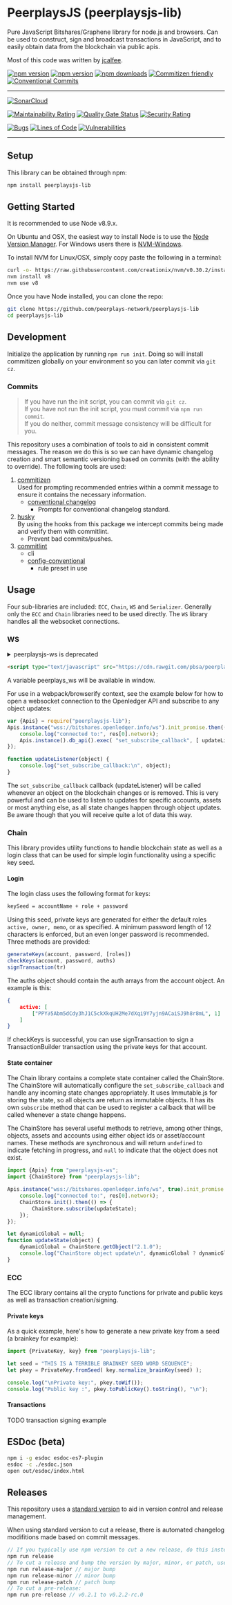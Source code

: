 # PeerplaysJS (peerplaysjs-lib)

Pure JavaScript Bitshares/Graphene library for node.js and browsers. Can be used to construct, sign and broadcast transactions in JavaScript, and to easily obtain data from the blockchain via public apis.

Most of this code was written by [jcalfee](https://github.com/jcalfee).

[![npm version](https://img.shields.io/npm/v/peerplaysjs-lib.svg?style=flat-square)](https://www.npmjs.com/package/peerplaysjs-lib)
[![npm version](https://img.shields.io/node/v/peerplaysjs-lib.svg?style=flat-square)](https://www.npmjs.com/package/peerplaysjs-lib)
[![npm downloads](https://img.shields.io/npm/dm/peerplaysjs-lib.svg?style=flat-square)](https://www.npmjs.com/package/peerplaysjs-lib)
[![Commitizen friendly](https://img.shields.io/badge/commitizen-friendly-brightgreen.svg)](http://commitizen.github.io/cz-cli/) 
[![Conventional Commits](https://img.shields.io/badge/Conventional%20Commits-1.0.0-yellow.svg)](https://conventionalcommits.org)

<hr/>

[![SonarCloud](https://sonarcloud.io/images/project_badges/sonarcloud-white.svg)](https://sonarcloud.io/dashboard?id=peerplays-network_peerplaysjs-lib)

[![Maintainability Rating](https://sonarcloud.io/api/project_badges/measure?project=peerplays-network_peerplaysjs-lib&metric=sqale_rating)](https://sonarcloud.io/dashboard?id=peerplays-network_peerplaysjs-lib) [![Quality Gate Status](https://sonarcloud.io/api/project_badges/measure?project=peerplays-network_peerplaysjs-lib&metric=alert_status)](https://sonarcloud.io/dashboard?id=peerplays-network_peerplaysjs-lib) [![Security Rating](https://sonarcloud.io/api/project_badges/measure?project=peerplays-network_peerplaysjs-lib&metric=security_rating)](https://sonarcloud.io/dashboard?id=peerplays-network_peerplaysjs-lib)

[![Bugs](https://sonarcloud.io/api/project_badges/measure?project=peerplays-network_peerplaysjs-lib&metric=bugs)](https://sonarcloud.io/dashboard?id=peerplays-network_peerplaysjs-lib) [![Lines of Code](https://sonarcloud.io/api/project_badges/measure?project=peerplays-network_peerplaysjs-lib&metric=ncloc)](https://sonarcloud.io/dashboard?id=peerplays-network_peerplaysjs-lib) [![Vulnerabilities](https://sonarcloud.io/api/project_badges/measure?project=peerplays-network_peerplaysjs-lib&metric=vulnerabilities)](https://sonarcloud.io/dashboard?id=peerplays-network_peerplaysjs-lib)

<hr/>

## Setup

This library can be obtained through npm:

```bash
npm install peerplaysjs-lib
```

## Getting Started

It is recommended to use Node v8.9.x.

On Ubuntu and OSX, the easiest way to install Node is to use the [Node Version Manager](https://github.com/creationix/nvm).
For Windows users there is [NVM-Windows](https://github.com/coreybutler/nvm-windows).

To install NVM for Linux/OSX, simply copy paste the following in a terminal:

```bash
curl -o- https://raw.githubusercontent.com/creationix/nvm/v0.30.2/install.sh | bash
nvm install v8
nvm use v8
```

Once you have Node installed, you can clone the repo:

```bash
git clone https://github.com/peerplays-network/peerplaysjs-lib
cd peerplaysjs-lib
```

## Development

Initialize the application by running `npm run init`. Doing so will install commitizen globally on your environment so you can later commit via `git cz`.

### Commits

> If you have run the init script, you can commit via `git cz`.  
> If you have not run the init script, you must commit via `npm run commit`.  
> If you do neither, commit message consistency will be difficult for you.

This repository uses a combination of tools to aid in consistent commit messages. The reason we do this is so we can have dynamic changelog creation and smart semantic versioning based on commits (with the ability to override).
The following tools are used:

1. [commitizen](https://www.npmjs.com/package/commitizen)  
   Used for prompting recommended entries within a commit message to ensure it contains the necessary information.
   - [conventional changelog](https://www.npmjs.com/package/cz-conventional-changelog)  
     - Prompts for conventional changelog standard.
2. [husky](https://www.npmjs.com/package/husky)  
   By using the hooks from this package we intercept commits being made and verify them with commitlint.
   - Prevent bad commits/pushes.
3. [commitlint](https://www.npmjs.com/package/@commitlint/cli)
   - cli
   - [config-conventional](https://www.npmjs.com/package/@commitlint/config-conventional)
     - rule preset in use

## Usage

Four sub-libraries are included: `ECC`, `Chain`, `WS` and `Serializer`. Generally only the `ECC` and `Chain` libraries need to be used directly. The `WS` library handles all the websocket connections.

### WS

<details>

<summary>peerplaysjs-ws is deprecated</summary>

Peerplaysjs-lib includes the now deprecated peerplaysjs-ws library within itself. Updating your code to reflect this is simple, here is an example:

```javascript
// current code
import {Apis} from 'peerplaysjs-ws';

// refactored
import {Apis} from 'peerplaysjs-lib';
```

Once you have all of your peerplaysjs-ws imports updated, you can uninstall the peerplaysjs-ws package.
</details>


```html
<script type="text/javascript" src="https://cdn.rawgit.com/pbsa/peerplaysjs-ws/build/peerplaysjs-ws.js" />
```

A variable peerplays_ws will be available in window.

For use in a webpack/browserify context, see the example below for how to open a websocket connection to the Openledger API and subscribe to any object updates:

```javascript
var {Apis} = require("peerplaysjs-lib");
Apis.instance("wss://bitshares.openledger.info/ws").init_promise.then((res) => {
    console.log("connected to:", res[0].network);
    Apis.instance().db_api().exec( "set_subscribe_callback", [ updateListener, true ] )
});

function updateListener(object) {
    console.log("set_subscribe_callback:\n", object);
}
```

The `set_subscribe_callback` callback (updateListener) will be called whenever an object on the blockchain changes or is removed. This is very powerful and can be used to listen to updates for specific accounts, assets or most anything else, as all state changes happen through object updates. Be aware though that you will receive quite a lot of data this way.

### Chain

This library provides utility functions to handle blockchain state as well as a login class that can be used for simple login functionality using a specific key seed.

#### Login

The login class uses the following format for keys:

```bash
keySeed = accountName + role + password
```

Using this seed, private keys are generated for either the default roles `active, owner, memo`, or as specified. A minimum password length of 12 characters is enforced, but an even longer password is recommended. Three methods are provided:

```js
generateKeys(account, password, [roles])
checkKeys(account, password, auths)
signTransaction(tr)
```

The auths object should contain the auth arrays from the account object. An example is this:

```json
{
    active: [
        ["PPY∂5Abm5dCdy3hJ1C5ckXkqUH2Me7dXqi9Y7yjn9ACaiSJ9h8r8mL", 1]
    ]
}
```

If checkKeys is successful, you can use signTransaction to sign a TransactionBuilder transaction using the private keys for that account.

#### State container

The Chain library contains a complete state container called the ChainStore. The ChainStore will automatically configure the `set_subscribe_callback` and handle any incoming state changes appropriately. It uses Immutable.js for storing the state, so all objects are return as immutable objects. It has its own `subscribe` method that can be used to register a callback that will be called whenever a state change happens.

The ChainStore has several useful methods to retrieve, among other things, objects, assets and accounts using either object ids or asset/account names. These methods are synchronous and will return `undefined` to indicate fetching in progress, and `null` to indicate that the object does not exist.

```js
import {Apis} from "peerplaysjs-ws";
import {ChainStore} from "peerplaysjs-lib";

Apis.instance("wss://bitshares.openledger.info/ws", true).init_promise.then((res) => {
    console.log("connected to:", res[0].network);
    ChainStore.init().then(() => {
        ChainStore.subscribe(updateState);
    });
});

let dynamicGlobal = null;
function updateState(object) {
    dynamicGlobal = ChainStore.getObject("2.1.0");
    console.log("ChainStore object update\n", dynamicGlobal ? dynamicGlobal.toJS() : dynamicGlobal);
}

```

### ECC

The ECC library contains all the crypto functions for private and public keys as well as transaction creation/signing.

#### Private keys

As a quick example, here's how to generate a new private key from a seed (a brainkey for example):

```js
import {PrivateKey, key} from "peerplaysjs-lib";

let seed = "THIS IS A TERRIBLE BRAINKEY SEED WORD SEQUENCE";
let pkey = PrivateKey.fromSeed( key.normalize_brainKey(seed) );

console.log("\nPrivate key:", pkey.toWif());
console.log("Public key :", pkey.toPublicKey().toString(), "\n");
```

#### Transactions

TODO transaction signing example

## ESDoc (beta)

```bash
npm i -g esdoc esdoc-es7-plugin
esdoc -c ./esdoc.json
open out/esdoc/index.html
```

## Releases

This repository uses a [standard version](https://www.npmjs.com/package/standard-version) to aid in version control and release management.

When using standard version to cut a release, there is automated changelog modifitions made based on commit messages.

```csharp
// If you typically use npm version to cut a new release, do this instead:
npm run release
// To cut a release and bump the version by major, minor, or patch, use the following respectively:
npm run release-major // major bump
npm run release-minor // minor bump
npm run release-patch // patch bump
// To cut a pre-release:
npm run pre-release // v0.2.1 to v0.2.2-rc.0
```
